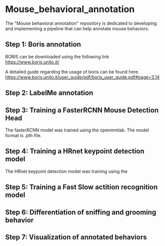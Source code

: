 # Mouse_behavioral_annotation
The "Mouse behavioral annotation" repository is dedicated to developing and implementing a pipeline that can help annotate mouse behaviors.

## Step 1: Boris annotation
BORIS can be downloaded using the following link
https://www.boris.unito.it/

A detailed guide regarding the usage of boris can be found here. 
https://www.boris.unito.it/user_guide/pdf/boris_user_guide.pdf#page=3.14

## Step 2: LabelMe annotation

## Step 3: Training a FasterRCNN Mouse Detection Head
The fasterRCNN model was trained using the openmmlab. The model format is .pth file. 


## Step 4: Training a HRnet keypoint detection model
The HRnet keypoint detection model was training using the 

## Step 5: Training a Fast Slow actition recognition model


## Step 6: Differentiation of sniffing and grooming behavior


## Step 7: Visualization of annotated behaviors 


